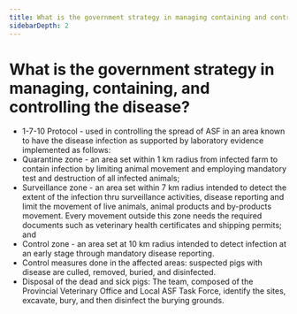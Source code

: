 ```yaml
---
title: What is the government strategy in managing containing and controlling the disease?
sidebarDepth: 2
---
```


# What is the government strategy in managing, containing, and controlling the disease?


 - 1-7-10 Protocol - used in controlling the spread of ASF in an area known to have the disease infection as supported by laboratory evidence implemented as follows:
 - Quarantine zone - an area set within 1 km radius from infected farm to contain infection by limiting animal movement and employing mandatory test and destruction of all infected animals;
 - Surveillance zone - an area set within 7 km radius intended to detect the extent of the infection thru surveillance activities, disease reporting and limit the movement of live animals, animal products and by-products movement. Every movement outside this zone needs the required documents such as veterinary health certificates and shipping permits; and
 - Control zone - an area set at 10 km radius intended to detect infection at an early stage through mandatory disease reporting.
 - Control measures done in the affected areas: suspected pigs with disease are culled, removed, buried, and disinfected.
 - Disposal of the dead and sick pigs: The team, composed of the Provincial Veterinary Office and Local ASF Task Force, identify the sites, excavate, bury, and then disinfect the burying grounds.
